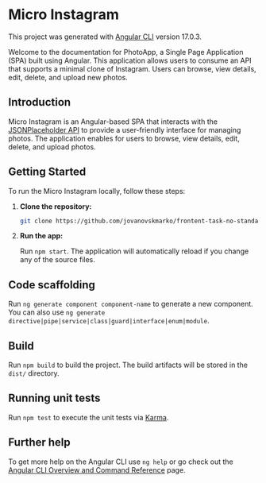 # Micro Instagram

This project was generated with [Angular CLI](https://github.com/angular/angular-cli) version 17.0.3.

Welcome to the documentation for PhotoApp, a Single Page Application (SPA) built using Angular. This application allows users to consume an API that supports a minimal clone of Instagram. Users can browse, view details, edit, delete, and upload new photos.

## Introduction

Micro Instagram is an Angular-based SPA that interacts with the [JSONPlaceholder API](http://jsonplaceholder.typicode.com/) to provide a user-friendly interface for managing photos. The application enables for users to browse, view details, edit, delete, and upload photos.

## Getting Started

To run the Micro Instagram locally, follow these steps:

1. **Clone the repository:**

   ```bash
   git clone https://github.com/jovanovskmarko/frontent-task-no-standalone.git
   ```

2. **Run the app:**

   Run `npm start`. The application will automatically reload if you change any of the source files.

## Code scaffolding

Run `ng generate component component-name` to generate a new component. You can also use `ng generate directive|pipe|service|class|guard|interface|enum|module`.

## Build

Run `npm build` to build the project. The build artifacts will be stored in the `dist/` directory.

## Running unit tests

Run `npm test` to execute the unit tests via [Karma](https://karma-runner.github.io).

## Further help

To get more help on the Angular CLI use `ng help` or go check out the [Angular CLI Overview and Command Reference](https://angular.io/cli) page.
